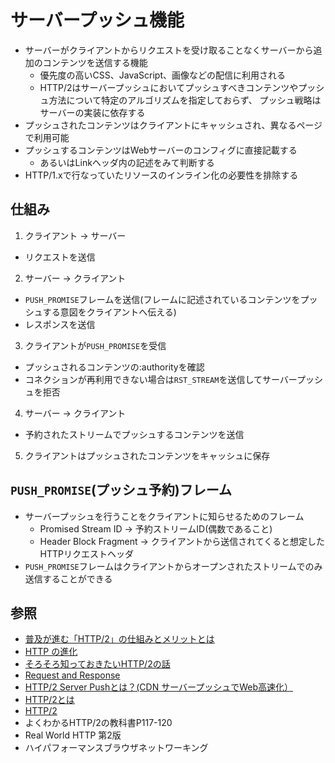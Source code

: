 # サーバープッシュ機能
- サーバーがクライアントからリクエストを受け取ることなくサーバーから追加のコンテンツを送信する機能
  - 優先度の高いCSS、JavaScript、画像などの配信に利用される
  - HTTP/2はサーバープッシュにおいてプッシュすべきコンテンツやプッシュ方法について特定のアルゴリズムを指定しておらず、
    プッシュ戦略はサーバーの実装に依存する
- プッシュされたコンテンツはクライアントにキャッシュされ、異なるページで利用可能
- プッシュするコンテンツはWebサーバーのコンフィグに直接記載する
  - あるいはLinkヘッダ内の記述をみて判断する
- HTTP/1.xで行なっていたリソースのインライン化の必要性を排除する


## 仕組み
1. クライアント -> サーバー
  - リクエストを送信
2. サーバー -> クライアント
  - `PUSH_PROMISE`フレームを送信(フレームに記述されているコンテンツをプッシュする意図をクライアントへ伝える)
  - レスポンスを送信
3. クライアントが`PUSH_PROMISE`を受信
  - プッシュされるコンテンツの:authorityを確認
  - コネクションが再利用できない場合は`RST_STREAM`を送信してサーバープッシュを拒否
4. サーバー -> クライアント
  - 予約されたストリームでプッシュするコンテンツを送信
5. クライアントはプッシュされたコンテンツをキャッシュに保存

## `PUSH_PROMISE`(プッシュ予約)フレーム
- サーバープッシュを行うことをクライアントに知らせるためのフレーム
  - Promised Stream ID -> 予約ストリームID(偶数であること)
  - Header Block Fragment -> クライアントから送信されてくると想定したHTTPリクエストヘッダ
- `PUSH_PROMISE`フレームはクライアントからオープンされたストリームでのみ送信することができる

## 参照
- [普及が進む「HTTP/2」の仕組みとメリットとは](https://knowledge.sakura.ad.jp/7734/)
- [HTTP の進化](https://developer.mozilla.org/ja/docs/Web/HTTP/Basics_of_HTTP/Evolution_of_HTTP)
- [そろそろ知っておきたいHTTP/2の話](https://qiita.com/mogamin3/items/7698ee3336c70a482843)
- [Request and Response](https://youtu.be/0cmXVXMdbs8)
- [HTTP/2 Server Pushとは？(CDN サーバープッシュでWeb高速化）](https://blog.redbox.ne.jp/http2-server-push-cdn.html)
- [HTTP/2とは](https://www.nic.ad.jp/ja/newsletter/No68/0800.html)
- [HTTP/2](https://hpbn.co/http2/#binary-framing-layer)
- よくわかるHTTP/2の教科書P117-120
- Real World HTTP 第2版
- ハイパフォーマンスブラウザネットワーキング
